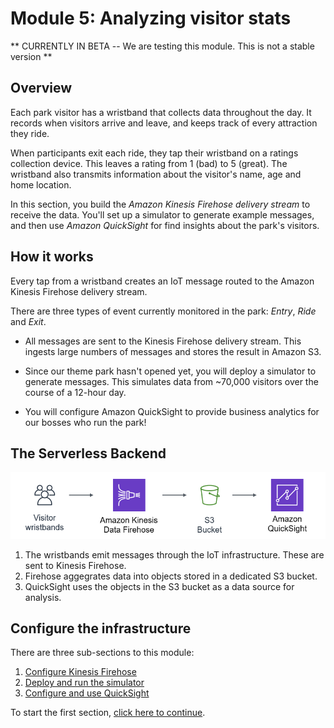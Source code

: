 # Module 5: Analyzing visitor stats

** CURRENTLY IN BETA -- We are testing this module. This is not a stable version **

## Overview

Each park visitor has a wristband that collects data throughout the day. It records when visitors arrive and leave, and keeps track of every attraction they ride. 

When participants exit each ride, they tap their wristband on a ratings collection device. This leaves a rating from 1 (bad) to 5 (great). The wristband also transmits information about the visitor's name, age and home location.

In this section, you build the *Amazon Kinesis Firehose delivery stream* to receive the data. You'll set up a simulator to generate example messages, and then use *Amazon QuickSight* for find insights about the park's visitors.

## How it works

Every tap from a wristband creates an IoT message routed to the Amazon Kinesis Firehose delivery stream. 

There are three types of event currently monitored in the park: *Entry*, *Ride* and *Exit*.

* All messages are sent to the Kinesis Firehose delivery stream. This ingests large numbers of messages and stores the result in Amazon S3.

* Since our theme park hasn't opened yet, you will deploy a simulator to generate messages. This simulates data from ~70,000 visitors over the course of a 12-hour day.

* You will configure Amazon QuickSight to provide business analytics for our bosses who run the park!

## The Serverless Backend

![Module 5 architecture](../images/module5-overview.png)

1. The wristbands emit messages through the IoT infrastructure. These are sent to  Kinesis Firehose.
2. Firehose aggegrates data into objects stored in a dedicated S3 bucket.
3. QuickSight uses the objects in the S3 bucket as a data source for analysis.

## Configure the infrastructure

There are three sub-sections to this module:

1. [Configure Kinesis Firehose](./1-firehose/README.md)
2. [Deploy and run the simulator](./2-simulator/README.md)
3. [Configure and use QuickSight](./3-postprocess/README.md)

To start the first section, [click here to continue](./1-firehose/README.md).

